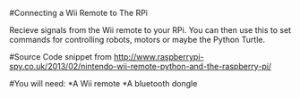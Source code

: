 #Connecting a Wii Remote to The RPi

Recieve signals from the Wii remote to your RPi. You can then use this to set commands for controlling robots, motors or maybe the Python Turtle.

#Source
Code snippet from http://www.raspberrypi-spy.co.uk/2013/02/nintendo-wii-remote-python-and-the-raspberry-pi/ 

#You will need:
*A Wii remote
*A bluetooth dongle